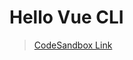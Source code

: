 # Hello Vue CLI

> [CodeSandbox Link](https://githubbox.com/younho9/vue-examples/tree/main/examples/hello-vue-cli)
